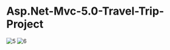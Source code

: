 # Asp.Net-Mvc-5.0-Travel-Trip-Project
![5](https://user-images.githubusercontent.com/90845328/232838133-4abb6535-7438-415e-93ef-dc0702469ec5.png)
![6](https://user-images.githubusercontent.com/90845328/232838160-8860a3a3-bc91-4df4-81d1-e0ea041f44fe.png)

